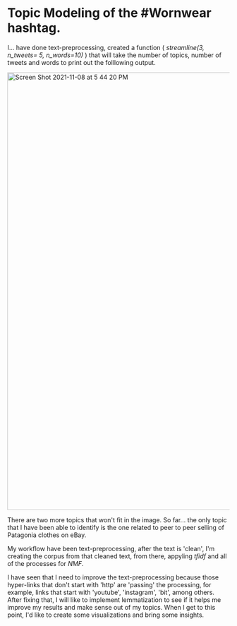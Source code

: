# Topic Modeling of the #Wornwear hashtag. 


I... have done text-preprocessing, created a function ( _streamline(3, n_tweets= 5, n_words=10)_ ) that will take the number of topics, number of tweets and words to print out the folllowing output. 

<img width="992" alt="Screen Shot 2021-11-08 at 5 44 20 PM" src="https://user-images.githubusercontent.com/34829066/140830046-71d81816-445b-45ff-91be-50770d2b5ff4.png">

There are two more topics that won't fit in the image. So far... the only topic that I have been able to identify is the one related to 
peer to peer selling of Patagonia clothes on eBay. 

My workflow have been text-preprocessing, after the text is 'clean', I'm creating the corpus from that cleaned text, from there, appyling _tfidf_ and 
all of the processes for _NMF_. 

I have seen that I need to improve the text-preprocessing because those hyper-links that don't start with 'http' are 'passing' the processing, for example, 
links that start with 'youtube', 'instagram', 'bit', among others. 
After fixing that, I will like to implement lemmatization to see if it helps me improve my results and make sense out of my topics. 
When I get to this point, I'd like to create some visualizations and bring some insights. 
